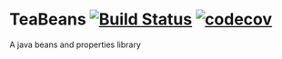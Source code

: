 # TeaBeans [![Build Status](https://img.shields.io/travis/Ourten/TeaBeans.svg?style=flat-square)](https://travis-ci.org/Ourten/TeaBeans) [![codecov](https://codecov.io/gh/Ourten/TeaBeans/branch/master/graph/badge.svg)](https://codecov.io/gh/Ourten/TeaBeans)
A java beans and properties library
